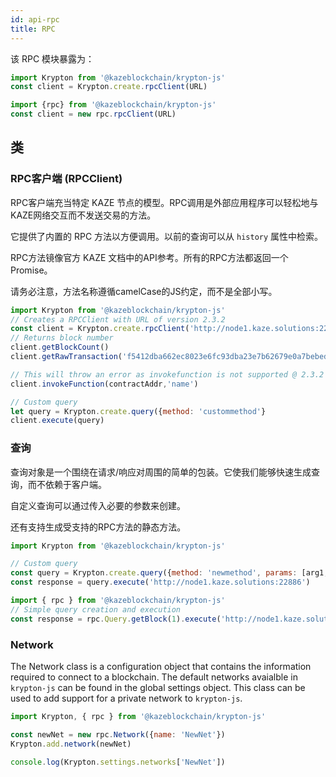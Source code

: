 ```yaml
---
id: api-rpc
title: RPC
---
```


该 RPC 模块暴露为：

```js
import Krypton from '@kazeblockchain/krypton-js'
const client = Krypton.create.rpcClient(URL)

import {rpc} from '@kazeblockchain/krypton-js'
const client = new rpc.rpcClient(URL)
```

## 类

### RPC客户端 (RPCClient)

RPC客户端充当特定 KAZE 节点的模型。RPC调用是外部应用程序可以轻松地与KAZE网络交互而不发送交易的方法。

它提供了内置的 RPC 方法以方便调用。以前的查询可以从 `history` 属性中检索。

RPC方法镜像官方 KAZE 文档中的API参考。所有的RPC方法都返回一个 Promise。

请务必注意，方法名称遵循camelCase的JS约定，而不是全部小写。

```js
import Krypton from '@kazeblockchain/krypton-js'
// Creates a RPCClient with URL of version 2.3.2
const client = Krypton.create.rpcClient('http://node1.kaze.solutions:22886', '2.3.2')
// Returns block number
client.getBlockCount()
client.getRawTransaction('f5412dba662ec8023e6fc93dba23e7b62679e0a7bebed52a0c3f70795cbb51d2', 1)

// This will throw an error as invokefunction is not supported @ 2.3.2
client.invokeFunction(contractAddr,'name')

// Custom query
let query = Krypton.create.query({method: 'custommethod'}
client.execute(query)
```

### 查询

查询对象是一个围绕在请求/响应对周围的简单的包装。它使我们能够快速生成查询，而不依赖于客户端。

自定义查询可以通过传入必要的参数来创建。

还有支持生成受支持的RPC方法的静态方法。

```js
import Krypton from '@kazeblockchain/krypton-js'

// Custom query
const query = Krypton.create.query({method: 'newmethod', params: [arg1, arg2]})
const response = query.execute('http://node1.kaze.solutions:22886')

import { rpc } from '@kazeblockchain/krypton-js'
// Simple query creation and execution
const response = rpc.Query.getBlock(1).execute('http://node1.kaze.solutions:22886')
```

### Network

The Network class is a configuration object that contains the information required to connect to a blockchain. The default networks avaialble in `krypton-js` can be found in the global settings object. This class can be used to add support for a private network to `krypton-js`.

```js
import Krypton, { rpc } from '@kazeblockchain/krypton-js'

const newNet = new rpc.Network({name: 'NewNet'})
Krypton.add.network(newNet)

console.log(Krypton.settings.networks['NewNet'])
```
